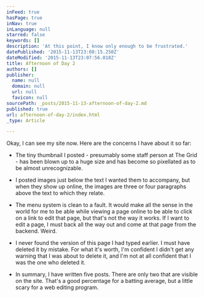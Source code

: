 ```yaml
---
inFeed: true
hasPage: true
inNav: true
inLanguage: null
starred: false
keywords: []
description: 'At this point, I know only enough to be frustrated.'
datePublished: '2015-11-13T23:08:15.250Z'
dateModified: '2015-11-13T23:07:56.018Z'
title: Afternoon of Day 2
authors: []
publisher:
  name: null
  domain: null
  url: null
  favicon: null
sourcePath: _posts/2015-11-13-afternoon-of-day-2.md
published: true
url: afternoon-of-day-2/index.html
_type: Article

---
```

Okay, I can see my site now. Here are the concerns I have about it so far:

* The tiny thumbnail I posted - presumably some staff person at The Grid - has been blown up to a huge size and has become so pixellated as to be almost unrecognizable.
* I posted images just below the text I wanted them to accompany, but when they show up online, the images are three or four paragraphs above the text to which they relate.
* The menu system is clean to a fault. It would make all the sense in the world for me to be able while viewing a page online to be able to click on a link to edit that page, but that's not the way it works. If I want to edit a page, I must back all the way out and come at that page from the backend. Weird.

* I never found the version of this page I had typed earlier. I must have deleted it by mistake. For what it's worth, I'm confident I didn't get any warning that I was about to delete it, and I'm not at all confident that I was the one who deleted it.
* In summary, I have written five posts. There are only two that are visible on the site. That's a good percentage for a batting average, but a little scary for a web editing program.